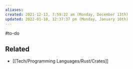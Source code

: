 ```yaml
---
aliases: 
created: 2021-12-13, 7:59:22 am (Monday, December 13th)
updated: 2022-01-10, 12:37:37 pm (Monday, January 10th)
---
```

#to-do

## Related
- [[Tech/Programming Languages/Rust/Crates]]